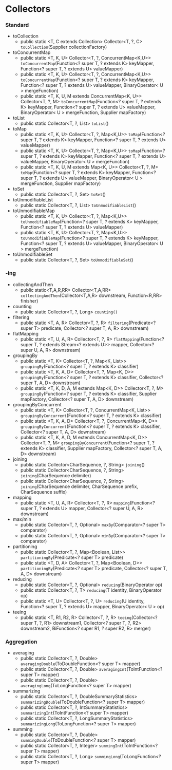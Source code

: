 # Collectors

### Standard
* toCollection
    * public static <T, C extends Collection<T>> Collector<T, ?, C> `toCollection`(Supplier<C> collectionFactory)
* toConcurrentMap
    * public static <T, K, U> Collector<T, ?, ConcurrentMap<K,U>> `toConcurrentMap`(Function<? super T, ? extends K> keyMapper, Function<? super T, ? extends U> valueMapper)
    * public static <T, K, U> Collector<T, ?, ConcurrentMap<K,U>> `toConcurrentMap`(Function<? super T, ? extends K> keyMapper, Function<? super T, ? extends U> valueMapper, BinaryOperator< U > mergeFunction)
    * public static <T, K, U, M extends ConcurrentMap<K, U>> Collector<T, ?, M> `toConcurrentMap`(Function<? super T, ? extends K> keyMapper, Function<? super T, ? extends U> valueMapper, BinaryOperator< U > mergeFunction, Supplier<M> mapFactory)
* toList
    * public static <T> Collector<T, ?, List<T>> `toList`()
* toMap
    * public static <T, K, U> Collector<T, ?, Map<K,U>> `toMap`(Function<? super T, ? extends K> keyMapper, Function<? super T, ? extends U> valueMapper)
    * public static <T, K, U> Collector<T, ?, Map<K,U>> `toMap`(Function<? super T, ? extends K> keyMapper, Function<? super T, ? extends U> valueMapper, BinaryOperator< U > mergeFunction)
    * public static <T, K, U, M extends Map<K, U>> Collector<T, ?, M> `toMap`(Function<? super T, ? extends K> keyMapper, Function<? super T, ? extends U> valueMapper, BinaryOperator< U > mergeFunction, Supplier<M> mapFactory)
* toSet
    * public static <T> Collector<T, ?, Set<T>> `toSet`()
* toUnmodifiableList
    * public static <T> Collector<T, ?, List<T>> `toUnmodifiableList`()
* toUnmodifiableMap
    * public static <T, K, U> Collector<T, ?, Map<K,U>> `toUnmodifiableMap`(Function<? super T, ? extends K> keyMapper, Function<? super T, ? extends U> valueMapper)
    * public static <T, K, U> Collector<T, ?, Map<K,U>> `toUnmodifiableMap`(Function<? super T, ? extends K> keyMapper, Function<? super T, ? extends U> valueMapper, BinaryOperator< U > mergeFunction)
* toUnmodifiableSet
    * public static <T> Collector<T, ?, Set<T>> `toUnmodifiableSet`()

### -ing
* collectingAndThen
  * public static<T,A,R,RR> Collector<T,A,RR> `collectingAndThen`(Collector<T,A,R> downstream, Function<R,RR> finisher)
* counting
  * public static <T> Collector<T, ?, Long> `counting()`
* filtering
  * public static <T, A, R> Collector<T, ?, R> `filtering`(Predicate<? super T> predicate, Collector<? super T, A, R> downstream)
* flatMapping
  * public static <T, U, A, R> Collector<T, ?, R> `flatMapping`(Function<? super T, ? extends Stream<? extends U>> mapper, Collector<? super U, A, R> downstream)
* groupingBy
  * public static <T, K> Collector<T, ?, Map<K, List<T>>> `groupingBy`(Function<? super T, ? extends K> classifier)
  * public static <T, K, A, D> Collector<T, ?, Map<K, D>> `groupingBy`(Function<? super T, ? extends K> classifier, Collector<? super T, A, D> downstream)
  * public static <T, K, D, A, M extends Map<K, D>> Collector<T, ?, M> `groupingBy`(Function<? super T, ? extends K> classifier, Supplier<M> mapFactory, Collector<? super T, A, D> downstream)
* groupingByConcurrent
  * public static <T, K> Collector<T, ?, ConcurrentMap<K, List<T>>> `groupingByConcurrent`(Function<? super T, ? extends K> classifier)
  * public static <T, K, A, D> Collector<T, ?, ConcurrentMap<K, D>> `groupingByConcurrent`(Function<? super T, ? extends K> classifier, Collector<? super T, A, D> downstream)
  * public static <T, K, A, D, M extends ConcurrentMap<K, D>> Collector<T, ?, M> `groupingByConcurrent`(Function<? super T, ? extends K> classifier, Supplier<M> mapFactory, Collector<? super T, A, D> downstream)
* joining
  * public static Collector<CharSequence, ?, String> `joining`()
  * public static Collector<CharSequence, ?, String> `joining`(CharSequence delimiter)
  * public static Collector<CharSequence, ?, String> `joining`(CharSequence delimiter, CharSequence prefix, CharSequence suffix)
* mapping
  * public static <T, U, A, R> Collector<T, ?, R> `mapping`(Function<? super T, ? extends U> mapper, Collector<? super U, A, R> downstream)
* max/min
  * public static <T> Collector<T, ?, Optional<T>> `maxBy`(Comparator<? super T> comparator)
  * public static <T> Collector<T, ?, Optional<T>> `minBy`(Comparator<? super T> comparator)
* partitioning
  * public static <T> Collector<T, ?, Map<Boolean, List<T>>> `partitioningBy`(Predicate<? super T> predicate)
  * public static <T, D, A> Collector<T, ?, Map<Boolean, D>> `partitioningBy`(Predicate<? super T> predicate, Collector<? super T, A, D> downstream)
* reducing
  * public static <T> Collector<T, ?, Optional<T>> `reducing`(BinaryOperator<T> op)
  * public static <T> Collector<T, ?, T> `reducing`(T identity, BinaryOperator<T> op)
  * public static <T, U> Collector<T, ?, U> `reducing`(U identity, Function<? super T, ? extends U> mapper, BinaryOperator< U > op)
* teeing
  * public static <T, R1, R2, R> Collector<T, ?, R> `teeing`(Collector<? super T, ?, R1> downstream1, Collector<? super T, ?, R2> downstream2, BiFunction<? super R1, ? super R2, R> merger)

### Aggregation
* averaging
  * public static <T> Collector<T, ?, Double> `averagingDouble`(ToDoubleFunction<? super T> mapper)
  * public static <T> Collector<T, ?, Double> `averagingInt`(ToIntFunction<? super T> mapper)
  * public static <T> Collector<T, ?, Double> `averagingLong`(ToLongFunction<? super T> mapper)
* summarizing
  * public static <T> Collector<T, ?, DoubleSummaryStatistics> `summarizingDouble`(ToDoubleFunction<? super T> mapper)
  * public static <T> Collector<T, ?, IntSummaryStatistics> `summarizingInt`(ToIntFunction<? super T> mapper)
  * public static <T> Collector<T, ?, LongSummaryStatistics> `summarizingLong`(ToLongFunction<? super T> mapper)
* summing
  * public static <T> Collector<T, ?, Double> `summingDouble`(ToDoubleFunction<? super T> mapper)
  * public static <T> Collector<T, ?, Integer> `summingInt`(ToIntFunction<? super T> mapper)
  * public static <T> Collector<T, ?, Long> `summingLong`(ToLongFunction<? super T> mapper)